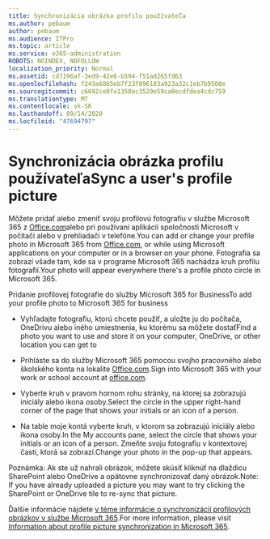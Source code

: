 ```yaml
---
title: Synchronizácia obrázka profilu používateľa
ms.author: pebaum
author: pebaum
ms.audience: ITPro
ms.topic: article
ms.service: o365-administration
ROBOTS: NOINDEX, NOFOLLOW
localization_priority: Normal
ms.assetid: cd7196af-3ed9-42e6-b594-f51ad265fd63
ms.openlocfilehash: f243a68b5eb7f23f096183a923a32c1eb7b9508e
ms.sourcegitcommit: c6692ce0fa1358ec3529e59ca0ecdfdea4cdc759
ms.translationtype: MT
ms.contentlocale: sk-SK
ms.lasthandoff: 09/14/2020
ms.locfileid: "47694797"
---
```

# <a name="sync-a-users-profile-picture"></a><span data-ttu-id="2c5bf-102">Synchronizácia obrázka profilu používateľa</span><span class="sxs-lookup"><span data-stu-id="2c5bf-102">Sync a user's profile picture</span></span>

<span data-ttu-id="2c5bf-103">Môžete pridať alebo zmeniť svoju profilovú fotografiu v službe Microsoft 365 z [Office.com](https://www.office.com)alebo pri používaní aplikácií spoločnosti Microsoft v počítači alebo v prehliadači v telefóne.</span><span class="sxs-lookup"><span data-stu-id="2c5bf-103">You can add or change your profile photo in Microsoft 365 from [Office.com](https://www.office.com), or while using Microsoft applications on your computer or in a browser on your phone.</span></span> <span data-ttu-id="2c5bf-104">Fotografia sa zobrazí všade tam, kde sa v programe Microsoft 365 nachádza kruh profilu fotografií.</span><span class="sxs-lookup"><span data-stu-id="2c5bf-104">Your photo will appear everywhere there's a profile photo circle in Microsoft 365.</span></span>

<span data-ttu-id="2c5bf-105">Pridanie profilovej fotografie do služby Microsoft 365 for Business</span><span class="sxs-lookup"><span data-stu-id="2c5bf-105">To add your profile photo to Microsoft 365 for business</span></span>

- <span data-ttu-id="2c5bf-106">Vyhľadajte fotografiu, ktorú chcete použiť, a uložte ju do počítača, OneDrivu alebo iného umiestnenia, ku ktorému sa môžete dostať</span><span class="sxs-lookup"><span data-stu-id="2c5bf-106">Find a photo you want to use and store it on your computer, OneDrive, or other location you can get to</span></span>

- <span data-ttu-id="2c5bf-107">Prihláste sa do služby Microsoft 365 pomocou svojho pracovného alebo školského konta na lokalite [Office.com](https://www.office.com).</span><span class="sxs-lookup"><span data-stu-id="2c5bf-107">Sign into Microsoft 365 with your work or school account at [office.com](https://www.office.com).</span></span>

- <span data-ttu-id="2c5bf-108">Vyberte kruh v pravom hornom rohu stránky, na ktorej sa zobrazujú iniciály alebo ikona osoby.</span><span class="sxs-lookup"><span data-stu-id="2c5bf-108">Select the circle in the upper right-hand corner of the page that shows your initials or an icon of a person.</span></span>

- <span data-ttu-id="2c5bf-109">Na table moje kontá vyberte kruh, v ktorom sa zobrazujú iniciály alebo ikona osoby.</span><span class="sxs-lookup"><span data-stu-id="2c5bf-109">In the My accounts pane, select the circle that shows your initials or an icon of a person.</span></span> <span data-ttu-id="2c5bf-110">Zmeňte svoju fotografiu v kontextovej časti, ktorá sa zobrazí.</span><span class="sxs-lookup"><span data-stu-id="2c5bf-110">Change your photo in the pop-up that appears.</span></span>

<span data-ttu-id="2c5bf-111">Poznámka: Ak ste už nahrali obrázok, môžete skúsiť kliknúť na dlaždicu SharePoint alebo OneDrive a opätovne synchronizovať daný obrázok.</span><span class="sxs-lookup"><span data-stu-id="2c5bf-111">Note: If you have already uploaded a picture you may want to try clicking the SharePoint or OneDrive tile to re-sync that picture.</span></span>

<span data-ttu-id="2c5bf-112">Ďalšie informácie nájdete [v téme informácie o synchronizácii profilových obrázkov v službe Microsoft 365](https://support.office.com/article/information-about-profile-picture-synchronization-in-office-365-20594d76-d054-4af4-a660-401133e3d48a).</span><span class="sxs-lookup"><span data-stu-id="2c5bf-112">For more information, please visit [Information about profile picture synchronization in Microsoft 365](https://support.office.com/article/information-about-profile-picture-synchronization-in-office-365-20594d76-d054-4af4-a660-401133e3d48a).</span></span>
